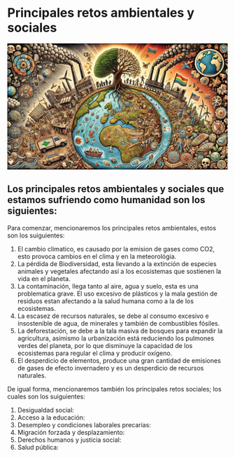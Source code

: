 # Principales retos ambientales y sociales 

![Principales Retos Ambientales](img/principalesRetos.jpg)

## Los principales retos ambientales y  sociales que estamos sufriendo como humanidad son los siguientes:

Para comenzar, mencionaremos los principales retos ambientales, estos son los suiguientes:
1. El cambio climatico, es causado por la emision de gases como CO2, esto provoca cambios en el clima y en la meteorológia. 
2. La pérdida de Biodiversidad, esta llevando a la extinción de especies animales y vegetales afectando así a los ecosistemas que sostienen la vida en el planeta.
3. La contaminación, llega tanto al aire, agua y suelo, esta es una problematica grave. El uso excesivo de plásticos y la mala gestión de residuos estan afectando a la salud humana como a la de los 
   ecosistemas.
4. La escasez de recursos naturales, se debe al consumo excesivo e insostenible de agua, de minerales y también de combustibles fósiles.
5. La deforestación, se debe a la tala masiva de bosques para expandir la agricultura, asimismo la urbanización está reduciendo los pulmones verdes del planeta, por lo que disminuye la capacidad de los 
   ecosistemas para regular el clima y producir oxígeno.
6. El desperdicio de elementos, produce una gran cantidad de emisiones de gases de efecto invernadero y es un desperdicio de recursos naturales.

De igual forma, mencionaremos también los principales retos sociales; los cuales son los suiguientes:
1. Desigualdad social:
2. Acceso a la educación:
3. Desempleo y condiciones laborales precarias:
4. Migración forzada y desplazamiento:
5. Derechos humanos y justicia social:
6. Salud pública:



